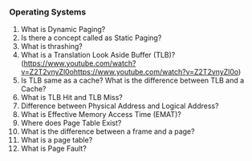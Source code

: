 ### Operating Systems

1. What is Dynamic Paging?
2. Is there a concept called as Static Paging?
3. What is thrashing?
4. What is a Translation Look Aside Buffer (TLB)? (https://www.youtube.com/watch?v=Z2T2vnyZl0ohttps://www.youtube.com/watch?v=Z2T2vnyZl0o)
5. Is TLB same as a cache? What is the difference between TLB and a Cache?
6. What is TLB Hit and TLB Miss?
7. Difference between Physical Address and Logical Address?
8. What is Effective Memory Access Time (EMAT)?
9. Where does Page Table Exist?
10. What is the difference between a frame and a page?
11. What is a page table?
12. What is Page Fault?
